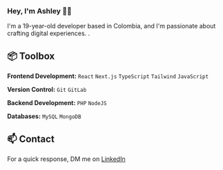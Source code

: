 ### Hey, I'm Ashley 👋🏽  

I'm a 19-year-old developer based in Colombia, and I'm passionate about crafting digital experiences. .

## 📦 Toolbox

**Frontend Development:** `React` `Next.js` `TypeScript` `Tailwind` `JavaScript`
 
**Version Control:** `Git` `GitLab` 

**Backend Development:** `PHP` `NodeJS` 

**Databases:** `MySQL` `MongoDB` 

## 📫 Contact

 For a quick response, DM me on [LinkedIn](www.linkedin.com/in/ashley-mercado-defort)
